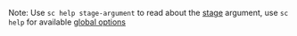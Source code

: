 
Note: Use `sc help stage-argument` to read about the [stage](#sc-stage-argument) argument,
use `sc help` for available [global options](#sc)

